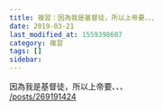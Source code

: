 ```yaml
---
title: 複習：因為我是基督徒，所以上帝要、、、
date: 2019-03-21
last_modified_at: 1559398607
category: 複習
tags: []
sidebar: 
---
```


<p>因為我是基督徒，所以上帝要、、、<br/>
<a href="/posts/269191424" target="_blank">/posts/269191424</a></p>
<p> </p>
